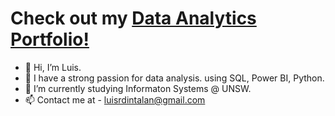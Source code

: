  # Check out my [Data Analytics Portfolio!](https://github.com/luisintalan/data-analyst-portfolio)
- 👋 Hi, I’m Luis.
- 👀 I have a strong passion for data analysis. using SQL, Power BI, Python.
- 🌱 I’m currently studying Informaton Systems @ UNSW.
- 📫 Contact me at - luisrdintalan@gmail.com



<!---
luisintalan/luisintalan is a ✨ special ✨ repository because its `README.md` (this file) appears on your GitHub profile.
You can click the Preview link to take a look at your changes.
--->
